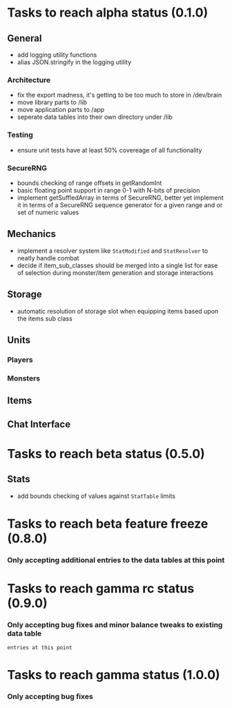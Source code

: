 # Tasks to reach alpha status (0.1.0)

## General
- add logging utility functions
- alias JSON.stringify in the logging utility

### Architecture
- fix the export madness, it's getting to be too much to store in /dev/brain
- move library parts to /lib
- move application parts to /app
- seperate data tables into their own directory under /lib

### Testing
- ensure unit tests have at least 50% covereage of all functionality

### SecureRNG
- bounds checking of range offsets in getRandomInt
- basic floating point support in range 0-1 with N-bits of precision
- implement getSuffledArray in terms of SecureRNG, better yet implement it in
  terms of a SecureRNG sequence generator for a given range and or set of
  numeric values

## Mechanics
- implement a resolver system like `StatModified` and `StatResolver` to neatly
  handle combat
- decide if item_sub_classes should be merged into a single list for ease of
  selection during monster/item generation and storage interactions

## Storage
- automatic resolution of storage slot when equipping items based upon the
  items sub class

## Units

### Players

### Monsters

## Items

## Chat Interface


# Tasks to reach beta status (0.5.0)

## Stats
- add bounds checking of values against `StatTable` limits


# Tasks to reach beta feature freeze (0.8.0)
### Only accepting additional entries to the data tables at this point


# Tasks to reach gamma rc status (0.9.0)
### Only accepting bug fixes and minor balance tweaks to existing data table
    entries at this point


# Tasks to reach gamma status (1.0.0)
### Only accepting bug fixes

